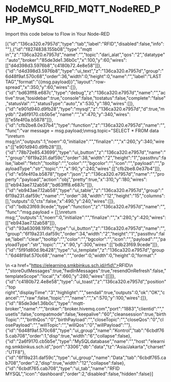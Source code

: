 # NodeMCU_RFID_MQTT_NodeRED_PHP_MySQL
 
Import this code below to Flow in Your Node-RED

[{"id":"136ca320.e7957d","type":"tab","label":"RFID","disabled":false,"info":""},{"id":"f8274838.155b08","type":"mqtt in","z":"136ca320.e7957d","name":"","topic":"dari_alat","qos":"2","datatype":"auto","broker":"85de3de1.36b0c","x":100,"y":60,"wires":[["d4d398d3.5976b8","c4180b72.4e8e58"]]},{"id":"d4d398d3.5976b8","type":"ui_text","z":"136ca320.e7957d","group":"6d48f9af.570c68","order":36,"width":0,"height":0,"name":"","label":"LAST TAG","format":"{{msg.payload}}","layout":"row-spread","x":350,"y":60,"wires":[]},{"id":"bd63fff8.e687c","type":"debug","z":"136ca320.e7957d","name":"","active":true,"tosidebar":true,"console":false,"tostatus":false,"complete":"false","statusVal":"","statusType":"auto","x":530,"y":180,"wires":[]},{"id":"e901d940.d9fb28","type":"mysql","z":"136ca320.e7957d","d":true,"mydb":"2a6f9170.cb5b5e","name":"","x":470,"y":340,"wires":[["e5fe4f0a.b5878"]]},{"id":"cfb2be8.0e37b4","type":"function","z":"136ca320.e7957d","name":"","func":"var message = msg.payload;\nmsg.topic=\"SELECT * FROM data \"\nreturn msg;\n","outputs":1,"noerr":0,"initialize":"","finalize":"","x":260,"y":340,"wires":[["e901d940.d9fb28"]]},{"id":"78b72e85.43699","type":"ui_button","z":"136ca320.e7957d","name":"","group":"6f19a231.daf59c","order":38,"width":"2","height":"1","passthru":false,"label":"fetch","tooltip":"","color":"","bgcolor":"","icon":"","payload":"","payloadType":"str","topic":"","x":90,"y":240,"wires":[["cfb2be8.0e37b4"]]},{"id":"e5fe4f0a.b5878","type":"json","z":"136ca320.e7957d","name":"","property":"payload","action":"obj","pretty":true,"x":310,"y":180,"wires":[["eb943ae7.12ab58","bd63fff8.e687c"]]},{"id":"eb943ae7.12ab58","type":"ui_table","z":"136ca320.e7957d","group":"6f19a231.daf59c","name":"","order":38,"width":"12","height":"15","columns":[],"outputs":0,"cts":false,"x":490,"y":240,"wires":[]},{"id":"bdb23f69.9cede","type":"function","z":"136ca320.e7957d","name":"","func":"msg.payload =  [];\nreturn msg;","outputs":1,"noerr":0,"initialize":"","finalize":"","x":280,"y":420,"wires":[["eb943ae7.12ab58"]]},{"id":"93a63098.191fc","type":"ui_button","z":"136ca320.e7957d","name":"","group":"6f19a231.daf59c","order":34,"width":"2","height":"1","passthru":false,"label":"clear","tooltip":"","color":"","bgcolor":"","icon":"","payload":"","payloadType":"str","topic":"","x":90,"y":300,"wires":[["bdb23f69.9cede"]]},{"id":"5f91d80d.9b428","type":"ui_template","z":"136ca320.e7957d","group":"6d48f9af.570c68","name":"","order":0,"width":0,"height":0,"format":"<div>\n    <a href=\"https://elearning.smkbinkus.sch.id/rfid\"><span>RFID</span></a>\n</div>","storeOutMessages":true,"fwdInMessages":true,"resendOnRefresh":false,"templateScope":"local","x":660,"y":280,"wires":[[]]},{"id":"c4180b72.4e8e58","type":"ui_toast","z":"136ca320.e7957d","position":"top right","displayTime":"3","highlight":"","sendall":true,"outputs":0,"ok":"OK","cancel":"","raw":false,"topic":"","name":"","x":570,"y":100,"wires":[]},{"id":"85de3de1.36b0c","type":"mqtt-broker","name":"","broker":"broker.hivemq.com","port":"1883","clientid":"","usetls":false,"compatmode":false,"keepalive":"60","cleansession":true,"birthTopic":"","birthQos":"0","birthPayload":"","closeTopic":"","closeQos":"0","closePayload":"","willTopic":"","willQos":"0","willPayload":""},{"id":"6d48f9af.570c68","type":"ui_group","name":"Kontrol","tab":"6cbdf765.cab708","order":1,"disp":true,"width":"6","collapse":false},{"id":"2a6f9170.cb5b5e","type":"MySQLdatabase","name":"","host":"elearning.smkbinkus.sch.id","port":"3306","db":"data","tz":"Asia/Jakarta","charset":"UTF8"},{"id":"6f19a231.daf59c","type":"ui_group","name":"Data","tab":"6cbdf765.cab708","order":2,"disp":true,"width":"12","collapse":false},{"id":"6cbdf765.cab708","type":"ui_tab","name":"RFID MYSQL","icon":"dashboard","order":2,"disabled":false,"hidden":false}]
